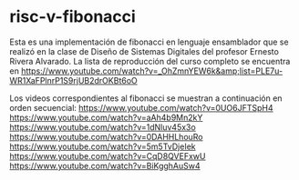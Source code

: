 # risc-v-fibonacci
Esta es una implementación de fibonacci en lenguaje ensamblador que se realizó en la clase de Diseño de Sistemas Digitales del profesor Ernesto Rivera Alvarado. La lista de reproducción del curso completo se encuentra en  https://www.youtube.com/watch?v=_OhZmnYEW6k&amp;list=PLE7u-WR1XaFPlnrP1S9rjUB2drOKBt6oO

Los videos correspondientes al fibonacci se muestran a continuación en orden secuencial:
https://www.youtube.com/watch?v=0UO6JFTSpH4
https://www.youtube.com/watch?v=aAh4b9Mn2kY
https://www.youtube.com/watch?v=1dNluv45x3o
https://www.youtube.com/watch?v=0DAHHLhouRo
https://www.youtube.com/watch?v=5m5TvDjeIek
https://www.youtube.com/watch?v=CqD8QVEFxwU
https://www.youtube.com/watch?v=BiKgghAuSw4
